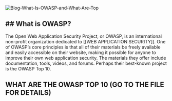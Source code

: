 ![Blog-What-Is-OWASP-and-What-Are-Top](https://github.com/AyoubHub212/AYOUB-SEC/assets/136107596/dc57c655-acf1-433b-90e4-e392042c4476)


## ## What is OWASP?

The Open Web Application Security Project, or OWASP, is an international non-profit organization dedicated to [[WEB APPLICATION SECURITY]]. One of OWASP’s core principles is that all of their materials be freely available and easily accessible on their website, making it possible for anyone to improve their own web application security. The materials they offer include documentation, tools, videos, and forums. Perhaps their best-known project is the OWASP Top 10.

## WHAT ARE THE OWASP TOP 10 (GO TO THE FILE FOR DETAILS)
